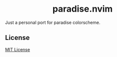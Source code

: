 <h1 align="center">paradise.nvim</h1>

Just a personal port for paradise colorscheme.

## License

[MIT License](LICENSE) 

